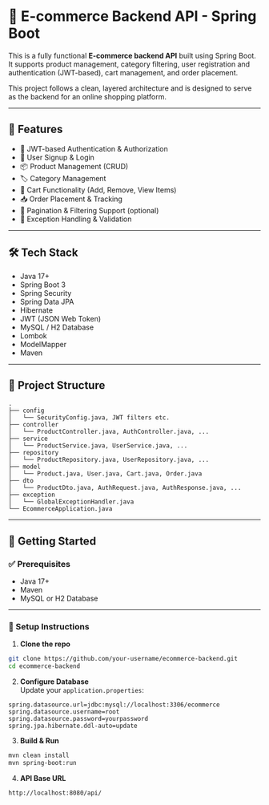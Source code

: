 # 🛒 E-commerce Backend API - Spring Boot

This is a fully functional **E-commerce backend API** built using Spring Boot. It supports product management, category filtering, user registration and authentication (JWT-based), cart management, and order placement.

This project follows a clean, layered architecture and is designed to serve as the backend for an online shopping platform.

---

## 🚀 Features

- 🔐 JWT-based Authentication & Authorization  
- 👤 User Signup & Login  
- 📦 Product Management (CRUD)  
- 🏷️ Category Management  
- 🛒 Cart Functionality (Add, Remove, View Items)  
- 📥 Order Placement & Tracking  
- 📃 Pagination & Filtering Support (optional)  
- 🧪 Exception Handling & Validation  

---

## 🛠️ Tech Stack

- Java 17+  
- Spring Boot 3  
- Spring Security  
- Spring Data JPA  
- Hibernate  
- JWT (JSON Web Token)  
- MySQL / H2 Database  
- Lombok  
- ModelMapper  
- Maven  

---

## 🧱 Project Structure

```
.
├── config
│   └── SecurityConfig.java, JWT filters etc.
├── controller
│   └── ProductController.java, AuthController.java, ...
├── service
│   └── ProductService.java, UserService.java, ...
├── repository
│   └── ProductRepository.java, UserRepository.java, ...
├── model
│   └── Product.java, User.java, Cart.java, Order.java
├── dto
│   └── ProductDto.java, AuthRequest.java, AuthResponse.java, ...
├── exception
│   └── GlobalExceptionHandler.java
└── EcommerceApplication.java
```

---

## 🧪 Getting Started

### ✅ Prerequisites

- Java 17+  
- Maven  
- MySQL or H2 Database  

---

### 🔧 Setup Instructions

1. **Clone the repo**

```bash
git clone https://github.com/your-username/ecommerce-backend.git
cd ecommerce-backend
```

2. **Configure Database**  
Update your `application.properties`:

```properties
spring.datasource.url=jdbc:mysql://localhost:3306/ecommerce
spring.datasource.username=root
spring.datasource.password=yourpassword
spring.jpa.hibernate.ddl-auto=update
```

3. **Build & Run**

```bash
mvn clean install
mvn spring-boot:run
```

4. **API Base URL**

```
http://localhost:8080/api/
```
